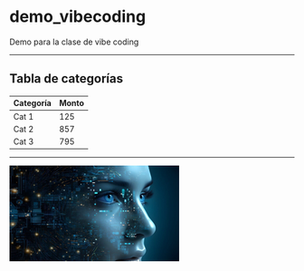 # demo_vibecoding
Demo para la clase de vibe coding

---

## Tabla de categorías

| Categoría | Monto |
|-----------|-------|
| Cat 1     | 125   |
| Cat 2     | 857   |
| Cat 3     | 795   |

---

![imagen de ia](ia.jpg)

